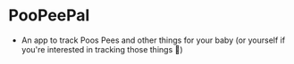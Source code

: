 # PooPeePal

- An app to track Poos Pees and other things for your baby (or yourself if you're interested in tracking those things :poop:)
